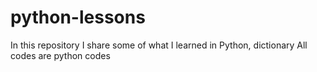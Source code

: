 # python-lessons
In this repository I share some of what I learned in Python, dictionary
All codes are python codes

